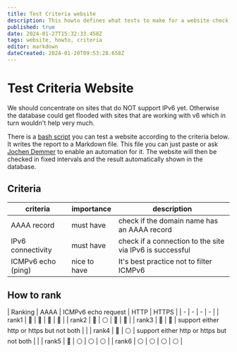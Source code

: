 ```yaml
---
title: Test Criteria website
description: This howto defines what tests to make for a website check
published: true
date: 2024-01-27T15:32:33.458Z
tags: website, howto, criteria
editor: markdown
dateCreated: 2024-01-20T09:53:28.658Z
---
```


# Test Criteria Website

We should concentrate on sites that do NOT support IPv6 yet. Otherwise the database could get flooded with sites that are working with v6 which in turn wouldn't help very much.

There is a [bash script](https://github.com/imp1sh/gosix.net/blob/main/scripts/v6test.sh) you can test a website according to the criteria below. It writes the report to a Markdown file. This file you can just paste or ask [Jochen Demmer](/users/JochenDemmer) to enable an automation for it. The website will then be checked in fixed intervals and the result automatically shown in the database.

## Criteria
| criteria | importance | description |
| - | - | - |
| AAAA record | must have | check if the domain name has an AAAA record |
| IPv6 connectivity | must have | check if a connection to the site via IPv6 is successful |
| ICMPv6 echo (ping) | nice to have | It's best practice not to filter ICMPv6 |

## How to rank
| Ranking | AAAA | ICMPv6 echo request | HTTP | HTTPS |
| - | - | - | - |
| rank1 | :radio_button: | :radio_button: | :radio_button: | :radio_button: |
| rank2 | :radio_button: | :white_circle: | :radio_button: | :radio_button: |
| rank3 | :radio_button: | :radio_button: | support either http or https but not both | |
| rank4 | :radio_button: | :white_circle: | support either http or https but not both | |
| rank5 | :radio_button: | :white_circle: | :white_circle: | :white_circle: |
| rank6 | :white_circle: | :white_circle: | :white_circle: | :white_circle: |
